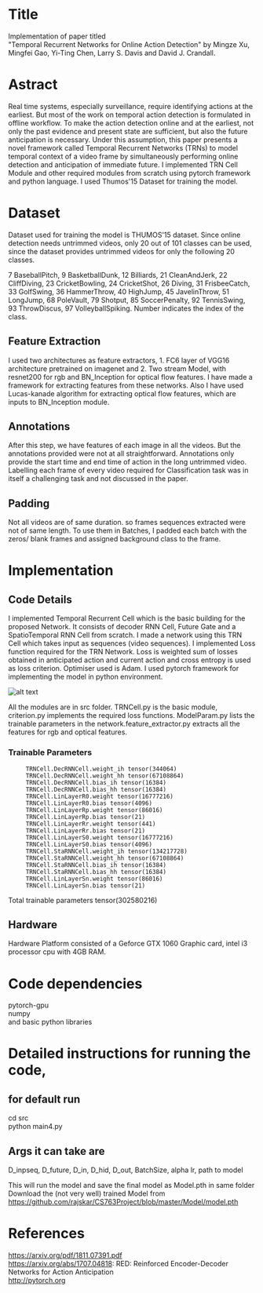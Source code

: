 # Title
Implementation of paper titled  
"Temporal Recurrent Networks for Online Action Detection" by Mingze Xu, Mingfei Gao, Yi-Ting Chen, Larry S. Davis and David J. Crandall. 

# Astract
Real time systems, especially surveillance, require identifying actions at the earliest. But most of the work on temporal action detection is formulated in offline workflow. To make the action detection online and at the earliest, not only the past evidence and present state are sufficient, but also the future anticipation is necessary. Under this assumption, this paper presents a novel framework called Temporal Recurrent Networks (TRNs) to model temporal context of a video frame by simultaneously performing online detection and anticipation of immediate future. I implemented TRN Cell Module and other required modules from scratch using pytorch framework and python language. I used Thumos'15 Dataset for training the model.

# Dataset
Dataset used for training the model is THUMOS'15 dataset. Since online detection needs untrimmed videos, only 20 out of 101 classes can be used, since the dataset provides untrimmed videos for only the following 20 classes.

7 BaseballPitch, 9 BasketballDunk, 12 Billiards, 21 CleanAndJerk, 22 CliffDiving, 23 CricketBowling, 24 CricketShot,
26 Diving, 31 FrisbeeCatch, 33 GolfSwing, 36 HammerThrow, 40 HighJump, 45 JavelinThrow, 51 LongJump, 68 PoleVault,
79 Shotput, 85 SoccerPenalty, 92 TennisSwing, 93 ThrowDiscus, 97 VolleyballSpiking. Number indicates the index of the class.

## Feature Extraction
I used two architectures as feature extractors, 1. FC6 layer of VGG16 architecture pretrained on imagenet and 2. Two stream Model, with resnet200 for rgb and BN_Inception for optical flow features. I have made a framework for extracting features from these networks. Also I have used Lucas-kanade algorithm for extracting optical flow features, which are inputs to BN_Inception module.

## Annotations
After this step, we have features of each image in all the videos. But the annotations provided were not at all straightforward. Annotations only provide the start time and end time of action in the long untrimmed video. Labelling each frame of every video  required for Classification task was in itself a challenging task and not discussed in the paper.

## Padding
Not all videos are of same duration. so frames sequences extracted were not of same length. To use them in Batches, I padded each batch with the zeros/ blank frames and assigned background class to the frame.

# Implementation

## Code Details
I implemented Temporal Recurrent Cell which is the basic building for the proposed Network. It consists of decoder RNN Cell, Future Gate and a SpatioTemporal RNN Cell from scratch. I made a network using this TRN Cell which takes input as sequences (video sequences). I implemented Loss function required for the TRN Network. Loss is weighted sum of losses obtained in anticipated action and current action and cross entropy is used as loss criterion. Optimiser used is Adam. I used pytorch framework for implementing the model in python environment.

![alt text](https://github.com/rajskar/CS763Project/blob/master/Block%20Diagram.png?raw=true "Block Diagram")

All the modules are in src folder.
TRNCell.py is the basic module, criterion.py implements the required loss functions. ModelParam.py lists the trainable parameters in the network.feature_extractor.py extracts all the features for rgb and optical features.

### Trainable Parameters
         TRNCell.DecRNNCell.weight_ih tensor(344064)
         TRNCell.DecRNNCell.weight_hh tensor(67108864)
         TRNCell.DecRNNCell.bias_ih tensor(16384)
         TRNCell.DecRNNCell.bias_hh tensor(16384)
         TRNCell.LinLayerR0.weight tensor(16777216)
         TRNCell.LinLayerR0.bias tensor(4096)
         TRNCell.LinLayerRp.weight tensor(86016)
         TRNCell.LinLayerRp.bias tensor(21)
         TRNCell.LinLayerRr.weight tensor(441)
         TRNCell.LinLayerRr.bias tensor(21)
         TRNCell.LinLayerS0.weight tensor(16777216)
         TRNCell.LinLayerS0.bias tensor(4096)
         TRNCell.StaRNNCell.weight_ih tensor(134217728)
         TRNCell.StaRNNCell.weight_hh tensor(67108864)
         TRNCell.StaRNNCell.bias_ih tensor(16384)
         TRNCell.StaRNNCell.bias_hh tensor(16384)
         TRNCell.LinLayerSn.weight tensor(86016)
         TRNCell.LinLayerSn.bias tensor(21)
Total trainable parameters tensor(302580216)

## Hardware
Hardware Platform consisted of a Geforce GTX 1060 Graphic card, intel i3 processor cpu with 4GB RAM. 

# Code dependencies
pytorch-gpu  
numpy  
and basic python libraries  

# Detailed instructions for running the code, 
## for default run
cd src  
python main4.py 
## Args it can take are
D_inpseq, D_future, D_in, D_hid, D_out, BatchSize, alpha lr, path to model

This will run the model and save the final model as Model.pth in same folder
Download the (not very well) trained Model from  https://github.com/rajskar/CS763Project/blob/master/Model/model.pth  


# References
https://arxiv.org/pdf/1811.07391.pdf  
https://arxiv.org/abs/1707.04818: RED: Reinforced Encoder-Decoder Networks for Action Anticipation   
http://pytorch.org
